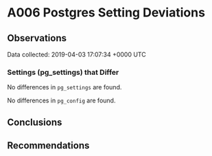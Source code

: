 # A006 Postgres Setting Deviations #

## Observations ##
Data collected: 2019-04-03 17:07:34 +0000 UTC  

### Settings (pg_settings) that Differ ###

No differences in `pg_settings` are found.


No differences in `pg_config` are found.



## Conclusions ##


## Recommendations ##

